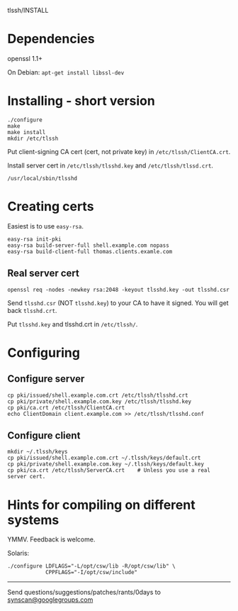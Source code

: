 tlssh/INSTALL


# Dependencies
openssl 1.1+

On Debian: `apt-get install libssl-dev`


# Installing - short version

```
./configure
make
make install
mkdir /etc/tlssh
```

Put client-signing CA cert (cert, not private key) in `/etc/tlssh/ClientCA.crt`.

Install server cert in `/etc/tlssh/tlsshd.key` and `/etc/tlssh/tlssd.crt`.

```
/usr/local/sbin/tlsshd
```

# Creating certs

Easiest is to use `easy-rsa`.
```
easy-rsa init-pki
easy-rsa build-server-full shell.example.com nopass
easy-rsa build-client-full thomas.clients.examle.com
```

## Real server cert

```
openssl req -nodes -newkey rsa:2048 -keyout tlsshd.key -out tlsshd.csr
```

Send `tlsshd.csr` (NOT `tlsshd.key`) to your CA to have it signed. You will get
back `tlsshd.crt`.

Put `tlsshd.key` and tlsshd.crt in `/etc/tlssh/`.

# Configuring

## Configure server

```
cp pki/issued/shell.example.com.crt /etc/tlssh/tlsshd.crt
cp pki/private/shell.example.com.key /etc/tlssh/tlsshd.key
cp pki/ca.crt /etc/tlssh/ClientCA.crt
echo ClientDomain client.example.com >> /etc/tlssh/tlsshd.conf
```

## Configure client

```
mkdir ~/.tlssh/keys
cp pki/issued/shell.example.com.crt ~/.tlssh/keys/default.crt
cp pki/private/shell.example.com.key ~/.tlssh/keys/default.key
cp pki/ca.crt /etc/tlssh/ServerCA.crt    # Unless you use a real server cert.
```

# Hints for compiling on different systems

YMMV. Feedback is welcome.

Solaris:

```
./configure LDFLAGS="-L/opt/csw/lib -R/opt/csw/lib" \
            CPPFLAGS="-I/opt/csw/include"
```


--------------------------------------------------------------------------
Send questions/suggestions/patches/rants/0days to synscan@googlegroups.com
